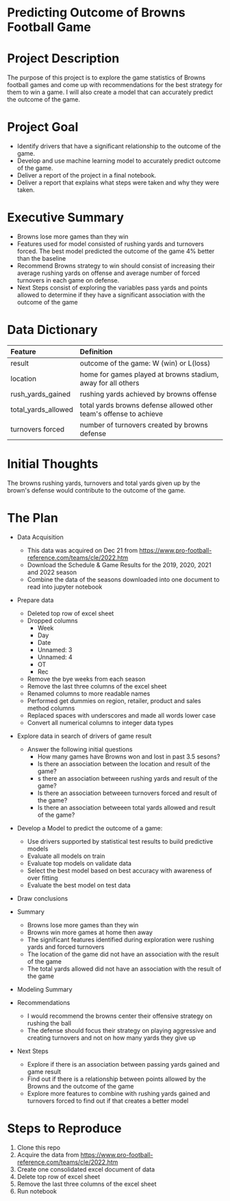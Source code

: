 # Predicting Outcome of Browns Football Game
 
# Project Description
The purpose of this project is to explore the game statistics of Browns football games and come up with recommendations for the best strategy for them to win a game. I will also create a model that can accurately predict the outcome of the game. 
 
# Project Goal
* Identify drivers that have a significant relationship to the outcome of the game.  
* Develop and use machine learning model to accurately predict outcome of the game. 
* Deliver a report of the project in a final notebook.
* Deliver a report that explains what steps were taken and why they were taken.

# Executive Summary 
* Browns lose more games than they win
* Features used for model consisted of rushing yards and turnovers forced. The best model predicted the outcome of the game 4% better than the baseline
* Recommend Browns strategy to win should consist of increasing their average rushing yards on offense and average number of forced turnovers in each game on defense. 
* Next Steps consist of exploring the variables pass yards and points allowed to determine if they have a significant association with the outcome of the game

# Data Dictionary

| Feature | Definition |
|:--------|:-----------|
|result| outcome of the game: W (win) or L(loss)|
|location| home for games played at browns stadium, away for all others|
|rush_yards_gained| rushing yards achieved by browns offense |
|total_yards_allowed| total yards browns defense allowed other team's offense to achieve |
|turnovers forced| number of turnovers created by browns defense|

# Initial Thoughts
The browns rushing yards, turnovers and total yards given up by the brown's defense would contribute to the outcome of the game. 

# The Plan
* Data Acquisition
    * This data was acquired on Dec 21 from https://www.pro-football-reference.com/teams/cle/2022.htm
    * Download the Schedule & Game Results for the 2019, 2020, 2021 and 2022 season 
    * Combine the data of the seasons downloaded into one document to read into jupyter notebook

* Prepare data
   * Deleted top row of excel sheet 
   * Dropped columns 
        * Week
        * Day
        * Date
        * Unnamed: 3  
        * Unnamed: 4
        * OT 
        * Rec
    * Remove the bye weeks from each season 
    * Remove the last three columns of the excel sheet
    * Renamed columns to more readable names 
    * Performed get dummies on region, retailer, product and sales method columns 
    * Replaced spaces with underscores and made all words lower case
    * Convert all numerical columns to integer data types 

* Explore data in search of drivers of game result
   * Answer the following initial questions
       * How many games have Browns won and lost in past 3.5 sesons?
       * Is there an association between the location and result of the game?  
       * s there an association betweeen rushing yards and result of the game?
       * Is there an association betweeen turnovers forced and result of the game?
       * Is there an association betweeen total yards allowed and result of the game?

* Develop a Model to predict the outcome of a game:
   * Use drivers supported by statistical test results to build predictive models
   * Evaluate all models on train 
   * Evaluate top models on validate data 
   * Select the best model based on best accuracy with awareness of over fitting
   * Evaluate the best model on test data
 
* Draw conclusions
* Summary
    * Browns lose more games than they win 
    * Browns win more games at home then away 
    * The significant features identified during exploration were rushing yards and forced turnovers
    * The location of the game did not have an association with the result of the game 
    * The total yards allowed did not have an association with the result of the game 

* Modeling Summary

* Recommendations
    * I would recommend the browns center their offensive strategy on rushing the ball
    * The defense should focus their strategy on playing aggressive and creating turnovers and not on how many yards they give up

* Next Steps
    * Explore if there is an association between passing yards gained and game result
    * Find out if there is a relationship between points allowed by the Browns and the outcome of the game
    * Explore more features to combine with rushing yards gained and turnovers forced to find out if that creates a better model


# Steps to Reproduce
1) Clone this repo
2) Acquire the data from https://www.pro-football-reference.com/teams/cle/2022.htm
3) Create one consolidated excel document of data
4) Delete top row of excel sheet
5) Remove the last three columns of the excel sheet
6) Run notebook


